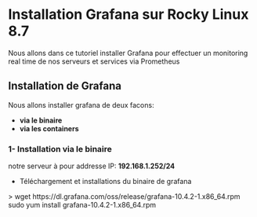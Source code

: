 # Installation Grafana sur Rocky Linux 8.7

Nous allons dans ce tutoriel installer Grafana pour effectuer un monitoring real time de nos serveurs et services via Prometheus

## Installation de Grafana

Nous allons installer grafana de deux facons:

- **via le binaire**
- **via les containers**

### 1- Installation via le binaire

notre serveur à pour addresse IP: **192.168.1.252/24**
<ul>
  <li>Téléchargement et installations du binaire de grafana</li>
</ul>
> wget https://dl.grafana.com/oss/release/grafana-10.4.2-1.x86_64.rpm
sudo yum install grafana-10.4.2-1.x86_64.rpm



